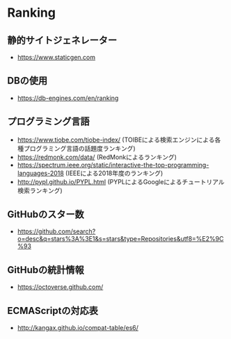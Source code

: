 # Ranking
## 静的サイトジェネレーター
- https://www.staticgen.com

## DBの使用
- https://db-engines.com/en/ranking

## プログラミング言語
- https://www.tiobe.com/tiobe-index/ (TOIBEによる検索エンジンによる各種プログラミング言語の話題度ランキング)
- https://redmonk.com/data/ (RedMonkによるランキング)
- https://spectrum.ieee.org/static/interactive-the-top-programming-languages-2018 (IEEEによる2018年度のランキング)
- http://pypl.github.io/PYPL.html (PYPLによるGoogleによるチュートリアル検索ランキング)

## GitHubのスター数
- https://github.com/search?o=desc&q=stars%3A%3E1&s=stars&type=Repositories&utf8=%E2%9C%93

## GitHubの統計情報
- https://octoverse.github.com/

## ECMAScriptの対応表
- http://kangax.github.io/compat-table/es6/
